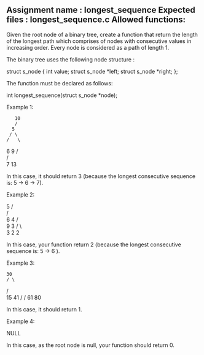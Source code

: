 Assignment name  : longest_sequence
Expected files   : longest_sequence.c
Allowed functions:
--------------------------------------------------------------------------------

Given the root node of a binary tree, create a function that return the length of the longest path which comprises of nodes with consecutive values in increasing order.
Every node is considered as a path of length 1.

The binary tree uses the following node structure :

struct s_node
{
        int value;
        struct s_node *left;
        struct s_node *right;
};

The function must be declared as follows:

int        longest_sequence(struct s_node *node);


Example 1:

       10
       /
      5
     / \
    /   \
   6    9
  / \
 /   \
7   13

In this case, it should return 3 (because the longest consecutive sequence is: 5 -> 6 -> 7).

Example 2:

   5
  / \
 /   \
6     4
    /  \
   9    3
 /  \    \
3    2    2

In this case, your function return 2 (because the longest consecutive sequence is: 5 -> 6 ).

Example 3:

    30
    / \
   /   \
  15   41
 /     /
61    80

In this case, it should return 1.

Example 4:

NULL

In this case, as the root node is null, your function should return 0.